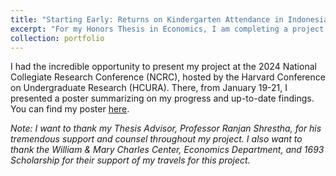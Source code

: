 ```yaml
---
title: "Starting Early: Returns on Kindergarten Attendance in Indonesia"
excerpt: "For my Honors Thesis in Economics, I am completing a project titled "Starting Early: Returns on Kindergarten Attendance in Indonesia". I am focusing on the effects of kindergarten attendance on educational outcomes in Indonesia, employing mother fixed-effects and instrumental variable (IV) estimation. I find there is no statistically significant effect of kindergarten attendance on medium- and long-term educational outcomes, while there is some evidence of significant effects on short-term educational outcomes. This finding echoes a popular concept from the literature on early childhood interventions, "fadeout", or the fading out of early childhood programs' effects as children age and advance in the educational system."
collection: portfolio
---
```


I had the incredible opportunity to present my project at the 2024 National Collegiate Research Conference (NCRC), hosted by the Harvard Conference on Undergraduate Research (HCURA). There, from January 19-21, I presented a poster summarizing on my progress and up-to-date findings. You can find my poster [here]().

*Note: I want to thank my Thesis Advisor, Professor Ranjan Shrestha, for his tremendous support and counsel throughout my project. I also want to thank the William & Mary Charles Center, Economics Department, and 1693 Scholarship for their support of my travels for this project.*